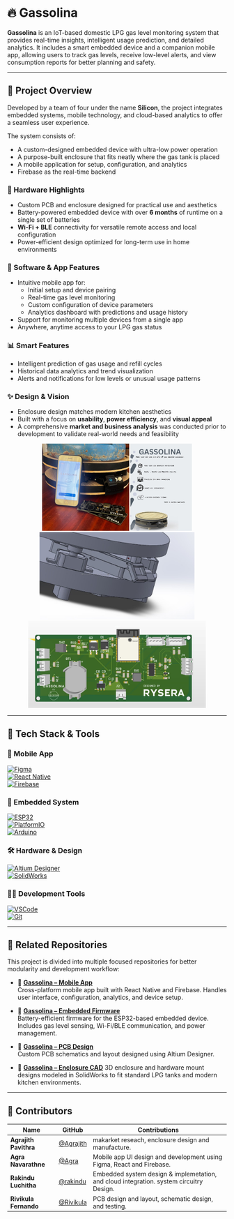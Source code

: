 
# 🔥 Gassolina

**Gassolina** is an IoT-based domestic LPG gas level monitoring system that provides real-time insights, intelligent usage prediction, and detailed analytics. It includes a smart embedded device and a companion mobile app, allowing users to track gas levels, receive low-level alerts, and view consumption reports for better planning and safety.

---

## 🧩 Project Overview

Developed by a team of four under the name **Silicon**, the project integrates embedded systems, mobile technology, and cloud-based analytics to offer a seamless user experience.

The system consists of:

- A custom-designed embedded device with ultra-low power operation  
- A purpose-built enclosure that fits neatly where the gas tank is placed  
- A mobile application for setup, configuration, and analytics  
- Firebase as the real-time backend

### 🔧 Hardware Highlights
- Custom PCB and enclosure designed for practical use and aesthetics  
- Battery-powered embedded device with over **6 months** of runtime on a single set of batteries  
- **Wi-Fi + BLE** connectivity for versatile remote access and local configuration  
- Power-efficient design optimized for long-term use in home environments

### 📱 Software & App Features
- Intuitive mobile app for:
  - Initial setup and device pairing  
  - Real-time gas level monitoring  
  - Custom configuration of device parameters  
  - Analytics dashboard with predictions and usage history  
- Support for monitoring multiple devices from a single app  
- Anywhere, anytime access to your LPG gas status

### 📊 Smart Features
- Intelligent prediction of gas usage and refill cycles  
- Historical data analytics and trend visualization  
- Alerts and notifications for low levels or unusual usage patterns

### ✨ Design & Vision
- Enclosure design matches modern kitchen aesthetics  
- Built with a focus on **usability**, **power efficiency**, and **visual appeal**  
- A comprehensive **market and business analysis** was conducted prior to development to validate real-world needs and feasibility

<p align="center">
  <img src="images/product.jpg" alt="Image 1" height="200"/>
  <img src="images/leaflet.jpg" alt="Image 2" height="200"/>
  <img src="images/cad.jpg" alt="Image 3" height="200"/>
  <img src="images/pcb.jpg" alt="Image 4" height="200"/>
</p>



---

## 🧰 Tech Stack & Tools

### 📱 Mobile App
[![Figma](https://img.shields.io/badge/Figma-Design-red?logo=figma&logoColor=white)](https://www.figma.com)  
[![React Native](https://img.shields.io/badge/React_Native-Mobile-blue?logo=react)](https://reactnative.dev)  
[![Firebase](https://img.shields.io/badge/Firebase-Backend-orange?logo=firebase)](https://firebase.google.com)

### 🔌 Embedded System
[![ESP32](https://img.shields.io/badge/ESP32-MCU-lightgrey?logo=espressif)](https://www.espressif.com/en/products/socs/esp32)  
[![PlatformIO](https://img.shields.io/badge/PlatformIO-IDE-orange?logo=platformio)](https://platformio.org)  
[![Arduino](https://img.shields.io/badge/Arduino-Framework-blue?logo=arduino)](https://www.arduino.cc)

### 🛠️ Hardware & Design
[![Altium Designer](https://img.shields.io/badge/Altium_Designer-PCB-yellow)](https://www.altium.com)  
[![SolidWorks](https://img.shields.io/badge/SolidWorks-CAD-critical)](https://www.solidworks.com)

### 🧑‍💻 Development Tools
[![VSCode](https://img.shields.io/badge/VS_Code-Editor-blue?logo=visualstudiocode)](https://code.visualstudio.com)  
[![Git](https://img.shields.io/badge/Git-Version_Control-lightgrey?logo=git)](https://git-scm.com)

---

## 📂 Related Repositories

This project is divided into multiple focused repositories for better modularity and development workflow:

- 🔗 [**Gassolina – Mobile App**](https://github.com/silveradium/Gassolina)  
  Cross-platform mobile app built with React Native and Firebase. Handles user interface, configuration, analytics, and device setup.

- 🔗 [**Gassolina – Embedded Firmware**](https://github.com/Rakindu-L/gasolina)  
  Battery-efficient firmware for the ESP32-based embedded device. Includes gas level sensing, Wi-Fi/BLE communication, and power management.

- 🔗 [**Gassolina – PCB Design**](https://github.com/your-username/gassolina-pcb)  
  Custom PCB schematics and layout designed using Altium Designer.

- 🔗 [**Gassolina – Enclosure CAD**]([https://github.com/your-username/gassolina-cad](https://github.com/Rakindu-L/gasolina/blob/8ebff9b88a1b50071cc48fce722510fe2ec71905/images/Final%20View%202.jpeg))  
  3D enclosure and hardware mount designs modeled in SolidWorks to fit standard LPG tanks and modern kitchen environments.

---

## 👥 Contributors

| Name                | GitHub                                              | Contributions                                                                                           |
|----------------------------------|-----------------------------------------------------|--------------------------------------------------------------------------------------------------|
| **Agrajith Pavithra**| [@Agrajith](https://github.com/AgraPWeragoda) | makarket reseach, enclosure design and manufacture.                                             |
| **Agra Navarathne**| [@Agra](https://github.com/github-handle) | Mobile app UI design and development using Figma, React and Firebase.                                                 |
| **Rakindu Luchitha**| [@rakindu](https://github.com/rakindu)              | Embedded system design & implemetation, and cloud integration. system circuitry Design.|
| **Rivikula Fernando**| [@Rivikula](https://github.com/github-handle) | PCB design and layout, schematic design, and testing.                                                            |
